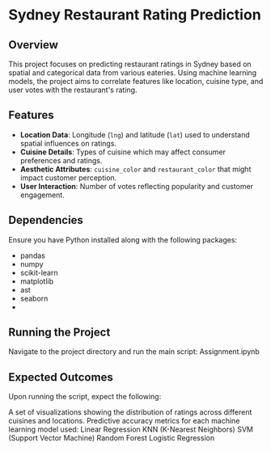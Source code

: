 # Sydney Restaurant Rating Prediction

## Overview
This project focuses on predicting restaurant ratings in Sydney based on spatial and categorical data from various eateries. Using machine learning models, the project aims to correlate features like location, cuisine type, and user votes with the restaurant's rating.

## Features
- **Location Data**: Longitude (`lng`) and latitude (`lat`) used to understand spatial influences on ratings.
- **Cuisine Details**: Types of cuisine which may affect consumer preferences and ratings.
- **Aesthetic Attributes**: `cuisine_color` and `restaurant_color` that might impact customer perception.
- **User Interaction**: Number of votes reflecting popularity and customer engagement.

## Dependencies
Ensure you have Python installed along with the following packages:
- pandas
- numpy
- scikit-learn
- matplotlib
- ast
- seaborn
- 
## Running the Project
Navigate to the project directory and run the main script:
Assignment.ipynb

## Expected Outcomes
Upon running the script, expect the following:

A set of visualizations showing the distribution of ratings across different cuisines and locations.
Predictive accuracy metrics for each machine learning model used:
Linear Regression
KNN (K-Nearest Neighbors)
SVM (Support Vector Machine)
Random Forest
Logistic Regression
